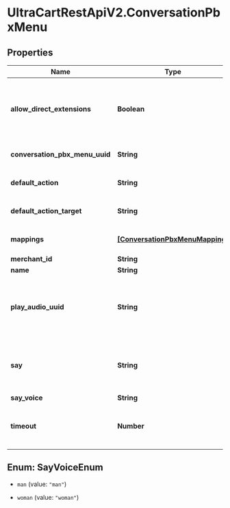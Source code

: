 # UltraCartRestApiV2.ConversationPbxMenu

## Properties
Name | Type | Description | Notes
------------ | ------------- | ------------- | -------------
**allow_direct_extensions** | **Boolean** | If true, the customer is allowed to input direct extensions within this menu | [optional] 
**conversation_pbx_menu_uuid** | **String** | Conversation Pbx Menu UUID | [optional] 
**default_action** | **String** | The default action for this menu | [optional] 
**default_action_target** | **String** | The default action target for this menu | [optional] 
**mappings** | [**[ConversationPbxMenuMapping]**](ConversationPbxMenuMapping.md) | Action mappings for this menu | [optional] 
**merchant_id** | **String** | Merchant Id | [optional] 
**name** | **String** | Menu name | [optional] 
**play_audio_uuid** | **String** | An optional audio clip that plays when a customer enters this menu | [optional] 
**say** | **String** | An optional saying that plays when a customer enters this menu | [optional] 
**say_voice** | **String** | say voice | [optional] 
**timeout** | **Number** | The idle seconds before this menu times out | [optional] 


<a name="SayVoiceEnum"></a>
## Enum: SayVoiceEnum


* `man` (value: `"man"`)

* `woman` (value: `"woman"`)




